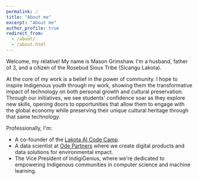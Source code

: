 ```yaml
---
permalink: /
title: "About me"
excerpt: "About me"
author_profile: true
redirect_from:
  - /about/
  - /about.html
---
```


Welcome, my relative! My name is Mason Grimshaw. I'm a husband, father of 3, and a citizen of the Rosebud Sioux Tribe (Sicangu Lakota).

At the core of my work is a belief in the power of community. I hope to inspire Indigenous youth through my work, showing them the transformative impact of technology on both personal growth and cultural preservation. Through our initiatives, we see students' confidence soar as they explore new skills, opening doors to opportunities that allow them to engage with the global economy while preserving their unique cultural heritage through that same technology.

Professionally, I'm:
* A co-founder of the [Lakota AI Code Camp](http://lakota.aicode.camp "Lakota AI Code Camp").
* A data scientist at [Ode Partners](http://ode.partners "Ode Partners") where we create digital products and data solutions for environmental impact.
* The Vice President of IndigiGenius, where we're dedicated to empowering Indigenous communities in computer science and machine learning.
